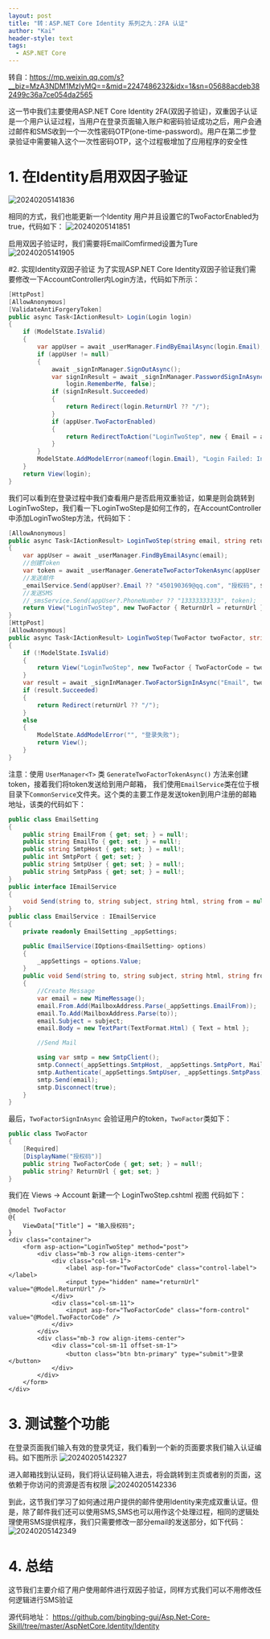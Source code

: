 ```yaml
---
layout: post
title: "转：ASP.NET Core Identity 系列之九：2FA 认证"
author: "Kai"
header-style: text
tags:
  - ASP.NET Core
---
```


转自：https://mp.weixin.qq.com/s?__biz=MzA3NDM1MzIyMQ==&mid=2247486232&idx=1&sn=05688acdeb382499c36a7ce054da2565

这一节中我们主要使用ASP.NET Core Identity 2FA(双因子验证)，双重因子认证是一个用户认证过程，当用户在登录页面输入账户和密码验证成功之后，用户会通过邮件和SMS收到一个一次性密码OTP(one-time-password)。用户在第二步登录验证中需要输入这个一次性密码OTP，这个过程极增加了应用程序的安全性

# 1. 在Identity启用双因子验证
![20240205141836](https://raw.githubusercontent.com/fannkaii/MyPicBed/master/images/20240205141836.png)

相同的方式，我们也能更新一个Identity 用户并且设置它的TwoFactorEnabled为true，代码如下：
![20240205141851](https://raw.githubusercontent.com/fannkaii/MyPicBed/master/images/20240205141851.png)

启用双因子验证时，我们需要将EmailComfirmed设置为Ture
![20240205141905](https://raw.githubusercontent.com/fannkaii/MyPicBed/master/images/20240205141905.png)

#2. 实现Identity双因子验证
为了实现ASP.NET Core Identity双因子验证我们需要修改一下AccountController内Login方法，代码如下所示：
```csharp
[HttpPost]
[AllowAnonymous]
[ValidateAntiForgeryToken]
public async Task<IActionResult> Login(Login login)
{
    if (ModelState.IsValid)
    {
        var appUser = await _userManager.FindByEmailAsync(login.Email);
        if (appUser != null)
        {
            await _signInManager.SignOutAsync();
            var signInResult = await _signInManager.PasswordSignInAsync(appUser, login.Password,
                login.RememberMe, false);
            if (signInResult.Succeeded)
            {
                return Redirect(login.ReturnUrl ?? "/");
            }
            if (appUser.TwoFactorEnabled)
            {
                return RedirectToAction("LoginTwoStep", new { Email = appUser.Email, ReturnUrl = login.ReturnUrl });
            }
        }
        ModelState.AddModelError(nameof(login.Email), "Login Failed: Invalid Email or password");
    }
    return View(login);
}
```

我们可以看到在登录过程中我们查看用户是否启用双重验证，如果是则会跳转到LoginTwoStep，我们看一下LoginTwoStep是如何工作的，在AccountController中添加LoginTwoStep方法，代码如下：
```csharp
[AllowAnonymous]
public async Task<IActionResult> LoginTwoStep(string email, string returnUrl)
{
    var appUser = await _userManager.FindByEmailAsync(email);
    //创建Token
    var token = await _userManager.GenerateTwoFactorTokenAsync(appUser ?? new AppUser(), "Email");
    //发送邮件
    _emailService.Send(appUser?.Email ?? "450190369@qq.com", "授权码", $"<h2>{token}</h2>");
    //发送SMS
    //_smsService.Send(appUser?.PhoneNumber ?? "13333333333", token);
    return View("LoginTwoStep", new TwoFactor { ReturnUrl = returnUrl });
}
[HttpPost]
[AllowAnonymous]
public async Task<IActionResult> LoginTwoStep(TwoFactor twoFactor, string returnUrl)
{
    if (!ModelState.IsValid)
    {
        return View("LoginTwoStep", new TwoFactor { TwoFactorCode = twoFactor.TwoFactorCode, ReturnUrl = returnUrl });
    }
    var result = await _signInManager.TwoFactorSignInAsync("Email", twoFactor.TwoFactorCode, false, false);
    if (result.Succeeded)
    {
        return Redirect(returnUrl ?? "/");
    }
    else
    {
        ModelState.AddModelError("", "登录失败");
        return View();
    }
}
```

注意：使用 `UserManager<T>` 类 `GenerateTwoFactorTokenAsync()` 方法来创建token，接着我们将token发送给到用户邮箱，
我们使用`EmailService`类在位于根目录下`CommonService`文件夹。这个类的主要工作是发送token到用户注册的邮箱地址，该类的代码如下：
```csharp
public class EmailSetting
{
    public string EmailFrom { get; set; } = null!;
    public string EmailTo { get; set; } = null!;
    public string SmtpHost { get; set; } = null!;
    public int SmtpPort { get; set; }
    public string SmtpUser { get; set; } = null!;
    public string SmtpPass { get; set; } = null!;
}
public interface IEmailService
{
    void Send(string to, string subject, string html, string from = null);
}
public class EmailService : IEmailService
{
    private readonly EmailSetting _appSettings;

    public EmailService(IOptions<EmailSetting> options)
    {
        _appSettings = options.Value;
    }
    public void Send(string to, string subject, string html, string from = null)
    {
        //Create Message
        var email = new MimeMessage();
        email.From.Add(MailboxAddress.Parse(_appSettings.EmailFrom));
        email.To.Add(MailboxAddress.Parse(to));
        email.Subject = subject;
        email.Body = new TextPart(TextFormat.Html) { Text = html };

        //Send Mail

        using var smtp = new SmtpClient();
        smtp.Connect(_appSettings.SmtpHost, _appSettings.SmtpPort, MailKit.Security.SecureSocketOptions.StartTls);
        smtp.Authenticate(_appSettings.SmtpUser, _appSettings.SmtpPass);
        smtp.Send(email);
        smtp.Disconnect(true);
    }
}
```

最后，`TwoFactorSignInAsync` 会验证用户的token，`TwoFactor`类如下：
```csharp
public class TwoFactor
{
    [Required]
    [DisplayName("授权码")]
    public string TwoFactorCode { get; set; } = null!;
    public string? ReturnUrl { get; set; }
}
```

我们在 Views -> Account 新建一个 LoginTwoStep.cshtml 视图
代码如下：
```cshtml
@model TwoFactor
@{
    ViewData["Title"] = "输入授权码";
}
<div class="container">
    <form asp-action="LoginTwoStep" method="post">
        <div class="mb-3 row align-items-center">
            <div class="col-sm-1">
                <label asp-for="TwoFactorCode" class="control-label"></label>
                <input type="hidden" name="returnUrl" value="@Model.ReturnUrl" />
            </div>
            <div class="col-sm-11">
                <input asp-for="TwoFactorCode" class="form-control" value="@Model.TwoFactorCode" />
            </div>
        </div>
        <div class="mb-3 row align-items-center">
            <div class="col-sm-11 offset-sm-1">
                <button class="btn btn-primary" type="submit">登录</button>
            </div>
        </div>
    </form>
</div>
```

# 3. 测试整个功能
在登录页面我们输入有效的登录凭证，我们看到一个新的页面要求我们输入认证编码。如下图所示
![20240205142327](https://raw.githubusercontent.com/fannkaii/MyPicBed/master/images/20240205142327.png)

进入邮箱找到认证码，我们将认证码输入进去，将会跳转到主页或者别的页面，这依赖于你访问的资源是否有权限
![20240205142336](https://raw.githubusercontent.com/fannkaii/MyPicBed/master/images/20240205142336.png)

到此，这节我们学习了如何通过用户提供的邮件使用Identity来完成双重认证。但是，除了邮件我们还可以使用SMS,SMS也可以用作这个处理过程，相同的逻辑处理使用SMS提供程序，我们只需要修改一部分email的发送部分，如下代码：
![20240205142349](https://raw.githubusercontent.com/fannkaii/MyPicBed/master/images/20240205142349.png)

# 4. 总结
这节我们主要介绍了用户使用邮件进行双因子验证，同样方式我们可以不用修改任何逻辑进行SMS验证

源代码地址：
https://github.com/bingbing-gui/Asp.Net-Core-Skill/tree/master/AspNetCore.Identity/Identity
